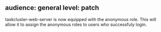 audience: general
level: patch 
---
taskcluster-web-server is now equipped with the anonymous role. This will allow
it to assign the anonymous roles to users who successfuly login.
